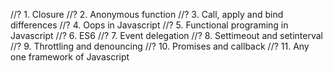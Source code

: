 //? 1. Closure 
//? 2. Anonymous function 
//? 3. Call, apply and bind differences 
//? 4. Oops in Javascript 
//? 5. Functional programing in Javascript 
//? 6. ES6 
//? 7. Event delegation 
//? 8. Settimeout and setinterval 
//? 9. Throttling and denouncing 
//? 10. Promises and callback 
//? 11. Any one framework of Javascript